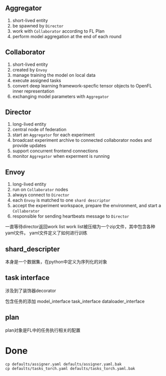 ## Aggregator

1. short-lived entity
2. be spawned by `Director`
3. work with `Collaborator` according to FL Plan
4. perform model aggregation at the end of each round

## Collaborator

1. short-lived entity
2. created by `Envoy`
3. manage training the model on local data
4. execute assigned tasks
5. convert deep learning framework-specfic tensor objects to OpenFL inner representation
6. exchanging model parameters with `Aggregator`

## Director

1. long-lived entity
2. central node of federation
3. start an `Aggregator` for each experiment
4. broadcast experiment archive to connected collaborator nodes and provide updates
5. support concurrent frontend connections
6. monitor `Aggregator` when experment is running


## Envoy

1. long-lived entity
2. run on `Collaborator` nodes
3. always connect to `Director`
4. each `Envoy` is matched to one `shard descriptor`
5. accept the experiment workspace, prepare the environment, and start a `Collaborator`
6. responsible for sending heartbeats message to `Director`

一直等待director返回work list
work list被压缩为一个zip文件，其中包含各种yaml文件。
yaml文件定义了如何进行训练


## shard_descripter

本身是一个数据集，在python中定义为序列化的对象

## task interface

涉及到了装饰器decorator

包含任务的添加
model_interface
task_interface
dataloader_interface

## plan

plan对象是FL中的任务执行相关的配置

# Done

```
cp defaults/assigner.yaml defaults/assigner.yaml.bak
cp defaults/tasks_torch.yaml defaults/tasks_torch.yaml.bak

```
